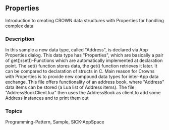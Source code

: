 ## Properties
Introduction to creating CROWN data structures with Properties for handling complex data
### Description
In this sample a new data type, called "Address", is declared via App Properties dialog.
This data type has "Properties", which are basically a pair of get()/set()-Functions
which are automatically implemented at declaration point. The set() function stores
data, the get() function retrieves it later. It can be compared to declaration of
structs in C. Main reason for Crowns with Properties is to provide new compound
data types for inter-App data exchange. This file offers functionality of an
address book, where "Address" data items can be stored (a Lua list of Address items).
The file "AddressBookClient.lua" then uses the AddressBook as client to add some
Address instances and to print them out

### Topics
Programming-Pattern, Sample, SICK-AppSpace